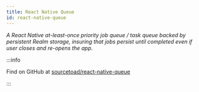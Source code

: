 ```yaml
---
title: React Native Queue
id: react-native-queue
---
```


_A React Native at-least-once priority job queue / task queue backed by persistent Realm storage, insuring that jobs persist until completed even if user closes and re-opens the app._


:::info

Find on GitHub at [sourcetoad/react-native-queue](https://github.com/sourcetoad/react-native-queue)

:::